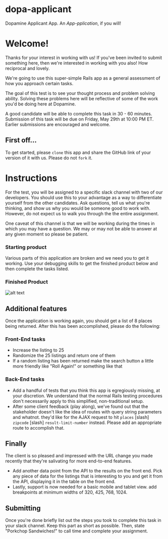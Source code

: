 # dopa-applicant

Dopamine Applicant App. An _App-pplication_, if you will!

# Welcome!

Thanks for your interest in working with us!
If you've been invited to submit something here, then we're interested in working with you also!
How reciprocal and lovely.  

We're going to use this super-simple Rails app as a general assessment of how you approach certain tasks.  

The goal of this test is to see your thought process and problem solving ability.
Solving these problems here will be reflective of some of the work you'd be doing here at Dopamine.  

A good candidate will be able to complete this task in 30 - 60 minutes.
Submission of this task will be due on Friday, May 29th at 10:00 PM ET. Earlier submissions are encouraged and welcome.

## First off...

To get started, please `clone` this app and share the GitHub link of your version of it with us. Please do not `fork` it.

# Instructions

For the test, you will be assigned to a specific slack channel with two of our developers.
You should use this to your advantage as a way to differentiate yourself from the other candidates.
Ask questions, tell us what you're thinking, and show us why you would be someone good to work with.
However, do not expect us to walk you through the the entire assignment.  

One caveat of this channel is that we will be working during the times in which you may have a question. We may or may not be able to answer at any given moment so please be patient.

### Starting product

Various parts of this application are broken and we need you to get it working. Use your debugging skills to get the finished product below and then complete the tasks listed.

### Finished Product

![alt text](https://raw.githubusercontent.com/dopa/dopa-applicant/feature/places/app/assets/images/working-product.jpg "Working Product")

## Additional features

Once the application is working again, you should get a list of 8 places being returned. After this has been accomplished, please do the following:

### Front-End tasks

- Increase the listing to 25
- Randomize the 25 listings and return one of them
- If a random listing has been returned make the search button a little more friendly like "Roll Again!" or something like that

### Back-End tasks

- Add a handful of tests that you think this app is egregiously missing, at your discretion.
We understand that the normal Rails testing procedures don't necessarily apply to this simplified, non-traditional setup.
- After some client feedback (play along), we've found out that the stakeholder doesn't like the idea of 
routes with query string parameters and whatnot. they'd like for the AJAX request to hit `places` [slash] `zipcode` [slash] `result-limit-number` instead. 
Please add an appropriate route to accomplish that.

## Finally

The client is so pleased and impressed with the URL change you made recently that they're salivating for more end-to-end features.  

- Add another data point from the API to the results on the front end. Pick any piece of data for the listings that is interesting to you 
and get it from the API, displaying it in the table on the front end.
- Lastly, support is now needed for a basic mobile and tablet view. add breakpoints at minimum widths of 320, 425, 768, 1024.

## Submitting

Once you're done briefly list out the steps you took to complete this task in your slack channel.
Keep this part as short as possible. Then, state "Porkchop Sandwiches!" to call time and complete your assignment.
